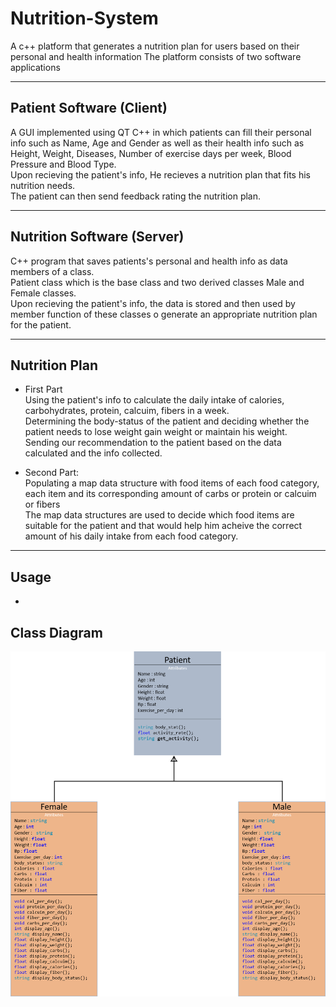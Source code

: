 # Nutrition-System

A c++ platform that generates a nutrition plan for users based on their personal and health information 
The platform consists of two software applications 

---
## Patient Software (Client)
A GUI implemented using QT C++ in which patients can fill their personal info such as Name, Age and Gender as well as their health info such as Height, Weight, Diseases, Number of exercise days per week, Blood Pressure and Blood Type. <br />
Upon recieving the patient's info, He recieves a nutrition plan that fits his nutrition needs. <br />
The patient can then send feedback rating the nutrition plan. <br /> 

 ---
 ## Nutrition Software (Server)
 C++ program that saves patients's personal and health info as data members of a class. <br /> 
 Patient class which is the base class and two derived classes Male and Female classes. <br /> 
 Upon recieving the patient's info, the data is stored and then used by member function of these classes o generate an appropriate nutrition plan for the patient.  <br />

---
## Nutrition Plan 
- First Part <br />
  Using the patient's info to calculate the daily intake of calories, carbohydrates, protein, calcuim, fibers in a week. <br />
  Determining the body-status of the patient and deciding whether the patient needs to lose weight gain weight or maintain his weight. <br />
  Sending our recommendation to the patient based on the data calculated and the info collected.  <br />
  
- Second Part: <br />
   Populating a map data structure with food items of each food category, each item and its corresponding amount of carbs or protein or calcuim or fibers  <br />
   The map data structures are used to decide which food items are suitable for the patient and that would help him acheive the correct amount of his daily intake from each food      category. <br />
  
 ---
 ## Usage
 - 
 
 ## Class Diagram 
  ![alt text](https://github.com/DohaMustafa/Nutrition-System/blob/main/ClassDiagram.png?raw=true)  <br />
  
  


